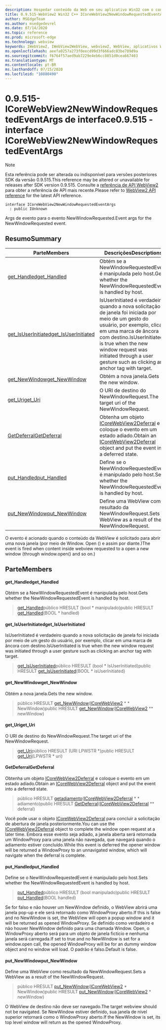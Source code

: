 ```yaml
---
description: Hospedar conteúdo da Web em seu aplicativo Win32 com o controle WebView2 do Microsoft Edge
title: 0.9.515-WebView2 Win32 C++ ICoreWebView2NewWindowRequestedEventArgs
author: MSEdgeTeam
ms.author: msedgedevrel
ms.date: 07/14/2020
ms.topic: reference
ms.prod: microsoft-edge
ms.technology: webview
keywords: IWebView2, IWebView2WebView, webview2, WebView, aplicativos Win32, Win32, Edge, ICoreWebView2, ICoreWebView2Controller, controle do navegador, HTML Edge
ms.openlocfilehash: aeefa0257a273f0eecd99d3f666adc03be709d9a
ms.sourcegitcommit: f6764f57aed9ab7229e4eb6cc8851d0cea667403
ms.translationtype: MT
ms.contentlocale: pt-BR
ms.lasthandoff: 07/15/2020
ms.locfileid: "10880490"
---
```

# <span data-ttu-id="2f3ba-104">0.9.515-ICoreWebView2NewWindowRequestedEventArgs de interface</span><span class="sxs-lookup"><span data-stu-id="2f3ba-104">0.9.515 - interface ICoreWebView2NewWindowRequestedEventArgs</span></span> 

> [!NOTE]
> <span data-ttu-id="2f3ba-105">Esta referência pode ser alterada ou indisponível para versões posteriores SDK da versão 0.9.515.</span><span class="sxs-lookup"><span data-stu-id="2f3ba-105">This reference may be altered or unavailable for releases after SDK version 0.9.515.</span></span> <span data-ttu-id="2f3ba-106">Consulte a [referência de API WebView2](../../../webview2-api-reference.md) para obter a referência de API mais recente.</span><span class="sxs-lookup"><span data-stu-id="2f3ba-106">Please refer to [WebView2 API reference](../../../webview2-api-reference.md) for the latest API reference.</span></span>

```
interface ICoreWebView2NewWindowRequestedEventArgs
  : public IUnknown
```

<span data-ttu-id="2f3ba-107">Args de evento para o evento NewWindowRequested.</span><span class="sxs-lookup"><span data-stu-id="2f3ba-107">Event args for the NewWindowRequested event.</span></span>

## <span data-ttu-id="2f3ba-108">Resumo</span><span class="sxs-lookup"><span data-stu-id="2f3ba-108">Summary</span></span>

 <span data-ttu-id="2f3ba-109">Parte</span><span class="sxs-lookup"><span data-stu-id="2f3ba-109">Members</span></span>                        | <span data-ttu-id="2f3ba-110">Descrições</span><span class="sxs-lookup"><span data-stu-id="2f3ba-110">Descriptions</span></span>
--------------------------------|---------------------------------------------
[<span data-ttu-id="2f3ba-111">get_Handled</span><span class="sxs-lookup"><span data-stu-id="2f3ba-111">get_Handled</span></span>](#get_handled) | <span data-ttu-id="2f3ba-112">Obtém se a NewWindowRequestedEvent é manipulada pelo host.</span><span class="sxs-lookup"><span data-stu-id="2f3ba-112">Gets whether the NewWindowRequestedEvent is handled by host.</span></span>
[<span data-ttu-id="2f3ba-113">get_IsUserInitiated</span><span class="sxs-lookup"><span data-stu-id="2f3ba-113">get_IsUserInitiated</span></span>](#get_isuserinitiated) | <span data-ttu-id="2f3ba-114">IsUserInitiated é verdadeiro quando a nova solicitação de janela foi iniciada por meio de um gesto do usuário, por exemplo, clicar em uma marca de âncora com destino.</span><span class="sxs-lookup"><span data-stu-id="2f3ba-114">IsUserInitiated is true when the new window request was initiated through a user gesture such as clicking an anchor tag with target.</span></span>
[<span data-ttu-id="2f3ba-115">get_NewWindow</span><span class="sxs-lookup"><span data-stu-id="2f3ba-115">get_NewWindow</span></span>](#get_newwindow) | <span data-ttu-id="2f3ba-116">Obtém a nova janela.</span><span class="sxs-lookup"><span data-stu-id="2f3ba-116">Gets the new window.</span></span>
[<span data-ttu-id="2f3ba-117">get_Uri</span><span class="sxs-lookup"><span data-stu-id="2f3ba-117">get_Uri</span></span>](#get_uri) | <span data-ttu-id="2f3ba-118">O URI de destino do NewWindowRequest.</span><span class="sxs-lookup"><span data-stu-id="2f3ba-118">The target uri of the NewWindowRequest.</span></span>
[<span data-ttu-id="2f3ba-119">GetDeferral</span><span class="sxs-lookup"><span data-stu-id="2f3ba-119">GetDeferral</span></span>](#getdeferral) | <span data-ttu-id="2f3ba-120">Obtenha um objeto [ICoreWebView2Deferral](icorewebview2deferral.md) e coloque o evento em um estado adiado.</span><span class="sxs-lookup"><span data-stu-id="2f3ba-120">Obtain an [ICoreWebView2Deferral](icorewebview2deferral.md) object and put the event into a deferred state.</span></span>
[<span data-ttu-id="2f3ba-121">put_Handled</span><span class="sxs-lookup"><span data-stu-id="2f3ba-121">put_Handled</span></span>](#put_handled) | <span data-ttu-id="2f3ba-122">Define se o NewWindowRequestedEvent é manipulado pelo host.</span><span class="sxs-lookup"><span data-stu-id="2f3ba-122">Sets whether the NewWindowRequestedEvent is handled by host.</span></span>
[<span data-ttu-id="2f3ba-123">put_NewWindow</span><span class="sxs-lookup"><span data-stu-id="2f3ba-123">put_NewWindow</span></span>](#put_newwindow) | <span data-ttu-id="2f3ba-124">Define uma WebView como resultado da NewWindowRequest.</span><span class="sxs-lookup"><span data-stu-id="2f3ba-124">Sets a WebView as a result of the NewWindowRequest.</span></span>

<span data-ttu-id="2f3ba-125">O evento é acionado quando o conteúdo da WebView é solicitado para abrir uma nova janela (por meio de Window. Open () e assim por diante.)</span><span class="sxs-lookup"><span data-stu-id="2f3ba-125">The event is fired when content inside webview requested to a open a new window (through window.open() and so on.)</span></span>

## <span data-ttu-id="2f3ba-126">Parte</span><span class="sxs-lookup"><span data-stu-id="2f3ba-126">Members</span></span>

#### <span data-ttu-id="2f3ba-127">get_Handled</span><span class="sxs-lookup"><span data-stu-id="2f3ba-127">get_Handled</span></span> 

<span data-ttu-id="2f3ba-128">Obtém se a NewWindowRequestedEvent é manipulada pelo host.</span><span class="sxs-lookup"><span data-stu-id="2f3ba-128">Gets whether the NewWindowRequestedEvent is handled by host.</span></span>

> <span data-ttu-id="2f3ba-129">[get_Handled](#get_handled)público HRESULT (bool \* manipulado)</span><span class="sxs-lookup"><span data-stu-id="2f3ba-129">public HRESULT [get_Handled](#get_handled)(BOOL \* handled)</span></span>

#### <span data-ttu-id="2f3ba-130">get_IsUserInitiated</span><span class="sxs-lookup"><span data-stu-id="2f3ba-130">get_IsUserInitiated</span></span> 

<span data-ttu-id="2f3ba-131">IsUserInitiated é verdadeiro quando a nova solicitação de janela foi iniciada por meio de um gesto do usuário, por exemplo, clicar em uma marca de âncora com destino.</span><span class="sxs-lookup"><span data-stu-id="2f3ba-131">IsUserInitiated is true when the new window request was initiated through a user gesture such as clicking an anchor tag with target.</span></span>

> <span data-ttu-id="2f3ba-132">[get_IsUserInitiated](#get_isuserinitiated)público HRESULT (bool \* IsUserInitiated)</span><span class="sxs-lookup"><span data-stu-id="2f3ba-132">public HRESULT [get_IsUserInitiated](#get_isuserinitiated)(BOOL \* isUserInitiated)</span></span>

#### <span data-ttu-id="2f3ba-133">get_NewWindow</span><span class="sxs-lookup"><span data-stu-id="2f3ba-133">get_NewWindow</span></span> 

<span data-ttu-id="2f3ba-134">Obtém a nova janela.</span><span class="sxs-lookup"><span data-stu-id="2f3ba-134">Gets the new window.</span></span>

> <span data-ttu-id="2f3ba-135">público HRESULT [get_NewWindow](#get_newwindow)([ICoreWebView2](icorewebview2.md) \* \* NewWindow)</span><span class="sxs-lookup"><span data-stu-id="2f3ba-135">public HRESULT [get_NewWindow](#get_newwindow)([ICoreWebView2](icorewebview2.md) \*\* newWindow)</span></span>

#### <span data-ttu-id="2f3ba-136">get_Uri</span><span class="sxs-lookup"><span data-stu-id="2f3ba-136">get_Uri</span></span> 

<span data-ttu-id="2f3ba-137">O URI de destino do NewWindowRequest.</span><span class="sxs-lookup"><span data-stu-id="2f3ba-137">The target uri of the NewWindowRequest.</span></span>

> <span data-ttu-id="2f3ba-138">[get_Uri](#get_uri)público HRESULT (URI LPWSTR \*)</span><span class="sxs-lookup"><span data-stu-id="2f3ba-138">public HRESULT [get_Uri](#get_uri)(LPWSTR \* uri)</span></span>

#### <span data-ttu-id="2f3ba-139">GetDeferral</span><span class="sxs-lookup"><span data-stu-id="2f3ba-139">GetDeferral</span></span> 

<span data-ttu-id="2f3ba-140">Obtenha um objeto [ICoreWebView2Deferral](icorewebview2deferral.md) e coloque o evento em um estado adiado.</span><span class="sxs-lookup"><span data-stu-id="2f3ba-140">Obtain an [ICoreWebView2Deferral](icorewebview2deferral.md) object and put the event into a deferred state.</span></span>

> <span data-ttu-id="2f3ba-141">público HRESULT [getadiamento](#getdeferral)([ICoreWebView2Deferral](icorewebview2deferral.md) \* \* adiamento)</span><span class="sxs-lookup"><span data-stu-id="2f3ba-141">public HRESULT [GetDeferral](#getdeferral)([ICoreWebView2Deferral](icorewebview2deferral.md) \*\* deferral)</span></span>

<span data-ttu-id="2f3ba-142">Você pode usar o objeto [ICoreWebView2Deferral](icorewebview2deferral.md) para concluir a solicitação de abertura de janela posteriormente.</span><span class="sxs-lookup"><span data-stu-id="2f3ba-142">You can use the [ICoreWebView2Deferral](icorewebview2deferral.md) object to complete the window open request at a later time.</span></span> <span data-ttu-id="2f3ba-143">Embora esse evento seja adiado, a janela aberta será retornada um WindowProxy para uma janela não navegada, que navegará quando o adiamento estiver concluído.</span><span class="sxs-lookup"><span data-stu-id="2f3ba-143">While this event is deferred the opener window will be returned a WindowProxy to an unnavigated window, which will navigate when the deferral is complete.</span></span>

#### <span data-ttu-id="2f3ba-144">put_Handled</span><span class="sxs-lookup"><span data-stu-id="2f3ba-144">put_Handled</span></span> 

<span data-ttu-id="2f3ba-145">Define se o NewWindowRequestedEvent é manipulado pelo host.</span><span class="sxs-lookup"><span data-stu-id="2f3ba-145">Sets whether the NewWindowRequestedEvent is handled by host.</span></span>

> <span data-ttu-id="2f3ba-146">[put_Handled](#put_handled)público HRESULT (bool manipulado)</span><span class="sxs-lookup"><span data-stu-id="2f3ba-146">public HRESULT [put_Handled](#put_handled)(BOOL handled)</span></span>

<span data-ttu-id="2f3ba-147">Se for falso e não houver um NewWindow definido, o WebView abrirá uma janela pop-up e ele será retornado como WindowProxy aberto.</span><span class="sxs-lookup"><span data-stu-id="2f3ba-147">If this is false and no NewWindow is set, the WebView will open a popup window and it will be returned as opened WindowProxy.</span></span> <span data-ttu-id="2f3ba-148">Se definido como verdadeiro e não houver NewWindow definido para uma chamada Window. Open, o WindowProxy aberto será para um objeto de janela fictício e nenhuma janela será carregada.</span><span class="sxs-lookup"><span data-stu-id="2f3ba-148">If set to true and no NewWindow is set for a window.open call, the opened WindowProxy will be for an dummy window object and no window will load.</span></span> <span data-ttu-id="2f3ba-149">O padrão é falso.</span><span class="sxs-lookup"><span data-stu-id="2f3ba-149">Default is false.</span></span>

#### <span data-ttu-id="2f3ba-150">put_NewWindow</span><span class="sxs-lookup"><span data-stu-id="2f3ba-150">put_NewWindow</span></span> 

<span data-ttu-id="2f3ba-151">Define uma WebView como resultado da NewWindowRequest.</span><span class="sxs-lookup"><span data-stu-id="2f3ba-151">Sets a WebView as a result of the NewWindowRequest.</span></span>

> <span data-ttu-id="2f3ba-152">público HRESULT [put_NewWindow](#put_newwindow)([ICoreWebView2](icorewebview2.md) \* NewWindow)</span><span class="sxs-lookup"><span data-stu-id="2f3ba-152">public HRESULT [put_NewWindow](#put_newwindow)([ICoreWebView2](icorewebview2.md) \* newWindow)</span></span>

<span data-ttu-id="2f3ba-153">O WebView de destino não deve ser navegado.</span><span class="sxs-lookup"><span data-stu-id="2f3ba-153">The target webview should not be navigated.</span></span> <span data-ttu-id="2f3ba-154">Se NewWindow estiver definido, sua janela de nível superior retornará como o WindowProxy aberto.</span><span class="sxs-lookup"><span data-stu-id="2f3ba-154">If the NewWindow is set, its top level window will return as the opened WindowProxy.</span></span>

